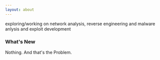 ```yaml
---
layout: about
---
```



exploring/working on network analysis, reverse engineering and malware anlysis and exploit development

### What's New

Nothing. And that's the Problem.